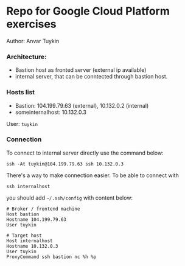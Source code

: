 # Repo for Google Cloud Platform exercises

Author: Anvar Tuykin

### Architecture:
- Bastion host as fronted server (external ip available)
- internal server, that can be conntected through bastion host.

### Hosts list
- Bastion: 104.199.79.63 (external), 10.132.0.2 (internal)
- someinternalhost: 10.132.0.3

User: `tuykin`

### Connection

To connect to internal server directly use the command below:
```(bash)
ssh -At tuykin@104.199.79.63 ssh 10.132.0.3
```

There's a way to make connection easier. To be able to connect with

```
ssh internalhost
```

you should add `~/.ssh/config` with content below:

```
# Broker / frontend machine
Host bastion
Hostname 104.199.79.63
User tuykin

# Target host
Host internalhost
Hostname 10.132.0.3
User tuykin
ProxyCommand ssh bastion nc %h %p
```
